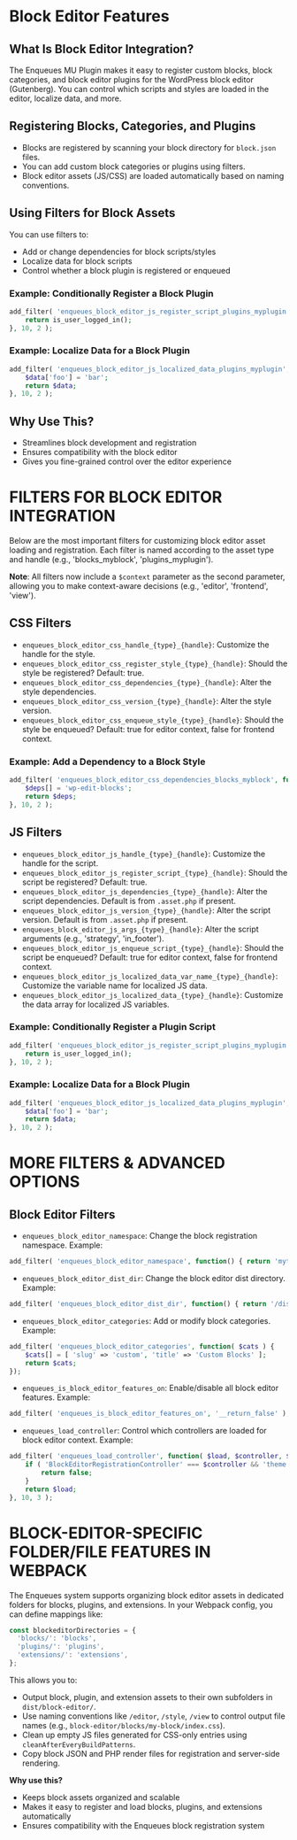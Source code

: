 # Block Editor Features

## What Is Block Editor Integration?
The Enqueues MU Plugin makes it easy to register custom blocks, block categories, and block editor plugins for the WordPress block editor (Gutenberg). You can control which scripts and styles are loaded in the editor, localize data, and more.

## Registering Blocks, Categories, and Plugins
- Blocks are registered by scanning your block directory for `block.json` files.
- You can add custom block categories or plugins using filters.
- Block editor assets (JS/CSS) are loaded automatically based on naming conventions.

## Using Filters for Block Assets
You can use filters to:
- Add or change dependencies for block scripts/styles
- Localize data for block scripts
- Control whether a block plugin is registered or enqueued

### Example: Conditionally Register a Block Plugin
```php
add_filter( 'enqueues_block_editor_js_register_script_plugins_myplugin', function( $register, $context ) {
    return is_user_logged_in();
}, 10, 2 );
```

### Example: Localize Data for a Block Plugin
```php
add_filter( 'enqueues_block_editor_js_localized_data_plugins_myplugin', function( $data, $context ) {
    $data['foo'] = 'bar';
    return $data;
}, 10, 2 );
```

## Why Use This?
- Streamlines block development and registration
- Ensures compatibility with the block editor
- Gives you fine-grained control over the editor experience 

# FILTERS FOR BLOCK EDITOR INTEGRATION

Below are the most important filters for customizing block editor asset loading and registration. Each filter is named according to the asset type and handle (e.g., 'blocks_myblock', 'plugins_myplugin').

**Note**: All filters now include a `$context` parameter as the second parameter, allowing you to make context-aware decisions (e.g., 'editor', 'frontend', 'view').

## CSS Filters
- `enqueues_block_editor_css_handle_{type}_{handle}`: Customize the handle for the style.
- `enqueues_block_editor_css_register_style_{type}_{handle}`: Should the style be registered? Default: true.
- `enqueues_block_editor_css_dependencies_{type}_{handle}`: Alter the style dependencies.
- `enqueues_block_editor_css_version_{type}_{handle}`: Alter the style version.
- `enqueues_block_editor_css_enqueue_style_{type}_{handle}`: Should the style be enqueued? Default: true for editor context, false for frontend context.

### Example: Add a Dependency to a Block Style
```php
add_filter( 'enqueues_block_editor_css_dependencies_blocks_myblock', function( $deps, $context ) {
    $deps[] = 'wp-edit-blocks';
    return $deps;
}, 10, 2 );
```

## JS Filters
- `enqueues_block_editor_js_handle_{type}_{handle}`: Customize the handle for the script.
- `enqueues_block_editor_js_register_script_{type}_{handle}`: Should the script be registered? Default: true.
- `enqueues_block_editor_js_dependencies_{type}_{handle}`: Alter the script dependencies. Default is from `.asset.php` if present.
- `enqueues_block_editor_js_version_{type}_{handle}`: Alter the script version. Default is from `.asset.php` if present.
- `enqueues_block_editor_js_args_{type}_{handle}`: Alter the script arguments (e.g., 'strategy', 'in_footer').
- `enqueues_block_editor_js_enqueue_script_{type}_{handle}`: Should the script be enqueued? Default: true for editor context, false for frontend context.
- `enqueues_block_editor_js_localized_data_var_name_{type}_{handle}`: Customize the variable name for localized JS data.
- `enqueues_block_editor_js_localized_data_{type}_{handle}`: Customize the data array for localized JS variables.

### Example: Conditionally Register a Plugin Script
```php
add_filter( 'enqueues_block_editor_js_register_script_plugins_myplugin', function( $register, $context ) {
    return is_user_logged_in();
}, 10, 2 );
```

### Example: Localize Data for a Block Plugin
```php
add_filter( 'enqueues_block_editor_js_localized_data_plugins_myplugin', function( $data, $context ) {
    $data['foo'] = 'bar';
    return $data;
}, 10, 2 );
``` 

# MORE FILTERS & ADVANCED OPTIONS

## Block Editor Filters
- `enqueues_block_editor_namespace`: Change the block registration namespace. Example:
```php
add_filter( 'enqueues_block_editor_namespace', function() { return 'mytheme'; });
```
- `enqueues_block_editor_dist_dir`: Change the block editor dist directory. Example:
```php
add_filter( 'enqueues_block_editor_dist_dir', function() { return '/dist/block-editor'; });
```
- `enqueues_block_editor_categories`: Add or modify block categories. Example:
```php
add_filter( 'enqueues_block_editor_categories', function( $cats ) {
    $cats[] = [ 'slug' => 'custom', 'title' => 'Custom Blocks' ];
    return $cats;
});
```
- `enqueues_is_block_editor_features_on`: Enable/disable all block editor features. Example:
```php
add_filter( 'enqueues_is_block_editor_features_on', '__return_false' );
```
- `enqueues_load_controller`: Control which controllers are loaded for block editor context. Example:
```php
add_filter( 'enqueues_load_controller', function( $load, $controller, $context ) {
    if ( 'BlockEditorRegistrationController' === $controller && 'theme' !== $context ) {
        return false;
    }
    return $load;
}, 10, 3 );
```

# BLOCK-EDITOR-SPECIFIC FOLDER/FILE FEATURES IN WEBPACK

The Enqueues system supports organizing block editor assets in dedicated folders for blocks, plugins, and extensions. In your Webpack config, you can define mappings like:

```js
const blockeditorDirectories = {
  'blocks/': 'blocks',
  'plugins/': 'plugins',
  'extensions/': 'extensions',
};
```

This allows you to:
- Output block, plugin, and extension assets to their own subfolders in `dist/block-editor/`.
- Use naming conventions like `/editor`, `/style`, `/view` to control output file names (e.g., `block-editor/blocks/my-block/index.css`).
- Clean up empty JS files generated for CSS-only entries using `cleanAfterEveryBuildPatterns`.
- Copy block JSON and PHP render files for registration and server-side rendering.

**Why use this?**
- Keeps block assets organized and scalable
- Makes it easy to register and load blocks, plugins, and extensions automatically
- Ensures compatibility with the Enqueues block registration system 